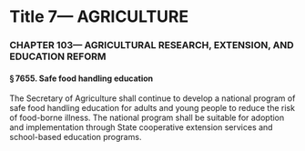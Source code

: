 
# Title 7— AGRICULTURE
### CHAPTER 103— AGRICULTURAL RESEARCH, EXTENSION, AND EDUCATION REFORM
#### § 7655. Safe food handling education

The Secretary of Agriculture shall continue to develop a national program of safe food handling education for adults and young people to reduce the risk of food-borne illness. The national program shall be suitable for adoption and implementation through State cooperative extension services and school-based education programs.
